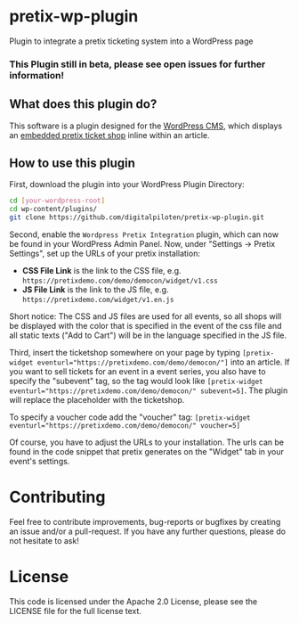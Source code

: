 # pretix-wp-plugin
Plugin to integrate a pretix ticketing system into a WordPress page
### This Plugin still in beta, please see open issues for further information!
## What does this plugin do?
This software is a plugin designed for the [WordPress CMS](https://wordpress.org), which displays an [embedded pretix ticket shop](https://docs.pretix.eu/en/latest/user/events/widget.html) inline within an article.
## How to use this plugin
First, download the plugin into your WordPress Plugin Directory:
```bash
cd [your-wordpress-root]
cd wp-content/plugins/
git clone https://github.com/digitalpiloten/pretix-wp-plugin.git
```
Second, enable the `Wordpress Pretix Integration` plugin, which can now be found in your WordPress Admin Panel. Now, under "Settings -> Pretix Settings", set up the URLs of your pretix installation:
+ **CSS File Link** is the link to the CSS file, e.g. `https://pretixdemo.com/demo/democon/widget/v1.css`
+ **JS File Link** is the link to the JS file, e.g. `https://pretixdemo.com/widget/v1.en.js`

Short notice: The CSS and JS files are used for all events, so all shops will be displayed with the color that is specified in the event of the css file and all static texts ("Add to Cart") will be in the language specified in the JS file.

Third, insert the ticketshop somewhere on your page by typing `[pretix-widget eventurl="https://pretixdemo.com/demo/democon/"]` into an article. If you want to sell tickets for an event in a event series, you also have to specify the "subevent" tag, so the tag would look like `[pretix-widget eventurl="https://pretixdemo.com/demo/democon/" subevent=5]`. The plugin will replace the placeholder with the ticketshop.

To specify a voucher code add the "voucher" tag: `[pretix-widget eventurl="https://pretixdemo.com/demo/democon/" voucher=5]`

Of course, you have to adjust the URLs to your installation. The urls can be found in the code snippet that pretix generates on the "Widget" tab in your event's settings.

# Contributing
Feel free to contribute improvements, bug-reports or bugfixes by creating an issue and/or a pull-request. If you have any further questions, please do not hesitate to ask!
# License
This code is licensed under the Apache 2.0 License, please see the LICENSE file for the full license text.
